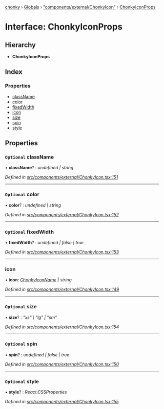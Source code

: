 [chonky](../README.md) › [Globals](../globals.md) › ["components/external/ChonkyIcon"](../modules/_components_external_chonkyicon_.md) › [ChonkyIconProps](_components_external_chonkyicon_.chonkyiconprops.md)

# Interface: ChonkyIconProps

## Hierarchy

* **ChonkyIconProps**

## Index

### Properties

* [className](_components_external_chonkyicon_.chonkyiconprops.md#optional-classname)
* [color](_components_external_chonkyicon_.chonkyiconprops.md#optional-color)
* [fixedWidth](_components_external_chonkyicon_.chonkyiconprops.md#optional-fixedwidth)
* [icon](_components_external_chonkyicon_.chonkyiconprops.md#icon)
* [size](_components_external_chonkyicon_.chonkyiconprops.md#optional-size)
* [spin](_components_external_chonkyicon_.chonkyiconprops.md#optional-spin)
* [style](_components_external_chonkyicon_.chonkyiconprops.md#optional-style)

## Properties

### `Optional` className

• **className**? : *undefined | string*

*Defined in [src/components/external/ChonkyIcon.tsx:151](https://github.com/TimboKZ/Chonky/blob/b63f6c0/src/components/external/ChonkyIcon.tsx#L151)*

___

### `Optional` color

• **color**? : *undefined | string*

*Defined in [src/components/external/ChonkyIcon.tsx:152](https://github.com/TimboKZ/Chonky/blob/b63f6c0/src/components/external/ChonkyIcon.tsx#L152)*

___

### `Optional` fixedWidth

• **fixedWidth**? : *undefined | false | true*

*Defined in [src/components/external/ChonkyIcon.tsx:153](https://github.com/TimboKZ/Chonky/blob/b63f6c0/src/components/external/ChonkyIcon.tsx#L153)*

___

###  icon

• **icon**: *[ChonkyIconName](../enums/_types_icons_types_.chonkyiconname.md) | string*

*Defined in [src/components/external/ChonkyIcon.tsx:149](https://github.com/TimboKZ/Chonky/blob/b63f6c0/src/components/external/ChonkyIcon.tsx#L149)*

___

### `Optional` size

• **size**? : *"xs" | "lg" | "sm"*

*Defined in [src/components/external/ChonkyIcon.tsx:154](https://github.com/TimboKZ/Chonky/blob/b63f6c0/src/components/external/ChonkyIcon.tsx#L154)*

___

### `Optional` spin

• **spin**? : *undefined | false | true*

*Defined in [src/components/external/ChonkyIcon.tsx:150](https://github.com/TimboKZ/Chonky/blob/b63f6c0/src/components/external/ChonkyIcon.tsx#L150)*

___

### `Optional` style

• **style**? : *React.CSSProperties*

*Defined in [src/components/external/ChonkyIcon.tsx:155](https://github.com/TimboKZ/Chonky/blob/b63f6c0/src/components/external/ChonkyIcon.tsx#L155)*
